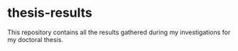 # thesis-results

This repository contains all the results gathered during my investigations for
my doctoral thesis.

